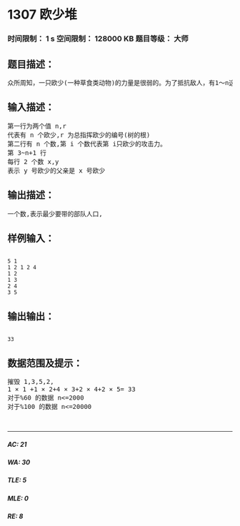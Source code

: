 # 1307 欧少堆   
### 时间限制： 1 s     空间限制： 128000 KB     题目等级： 大师  
## 题目描述：  

<pre>
众所周知，一只欧少(一种草食类动物)的力量是很弱的。为了抵抗敌人，有1～n这n只欧少组成了一棵树的形式。作为FFF团的一员，英勇的你决定率领部队与它们决一死战。你的部队每秒只能击败一只欧少，并且若你要击败某只欧少，必须先击败其树上的所有祖先。欧少当然是会反击的——每只欧少有一个攻击力，如果这1s它还活着，那么它就会对你们发起一次攻击(T_T)，打倒ai名队员。现在你想知道，你至少需要带多少名队员参加这项危险的任务。
</pre>
  
  
## 输入描述：  

<pre>
第一行为两个值 n,r  
代表有 n 个欧少,r 为总指挥欧少的编号(树的根)  
第二行有 n 个数,第 i 个数代表第 i只欧少的攻击力。  
第 3~n+1 行  
每行 2 个数 x,y  
表示 y 号欧少的父亲是 x 号欧少
</pre>
  
  
## 输出描述：  

<pre>
一个数,表示最少要带的部队人口,
</pre>
  
  
## 样例输入：  

<pre><code>
5 1  
1 2 1 2 4  
1 2  
1 3  
2 4  
3 5
</code></pre>
  
  
## 输出输出：  

<pre><code>
33
</code></pre>
  
  
## 数据范围及提示：  

<pre>
摧毁 1,3,5,2,  
1 × 1 +1 × 2+4 × 3+2 × 4+2 × 5= 33  
对于%60 的数据 n<=2000  
对于%100 的数据 n<=20000  
  

</pre>
  
  
***  

##### AC: 21  
##### WA: 30  
##### TLE: 5  
##### MLE: 0  
##### RE: 8  
